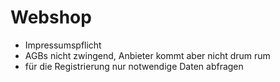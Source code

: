 # Webshop

- Impressumspflicht
- AGBs nicht zwingend, Anbieter kommt aber nicht drum rum
- für die Registrierung nur notwendige Daten abfragen
